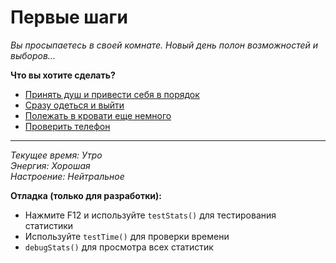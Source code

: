 # Первые шаги

*Вы просыпаетесь в своей комнате. Новый день полон возможностей и выборов...*

**Что вы хотите сделать?**

- [Принять душ и привести себя в порядок](set:hygiene=100&energy=-10&next=bathroom_location)
- [Сразу одеться и выйти](set:energy=-5&next=room)
- [Полежать в кровати еще немного](set:energy=+15&mood=+5&next=lazy_morning)
- [Проверить телефон](phone)

---

*Текущее время: Утро*  
*Энергия: Хорошая*  
*Настроение: Нейтральное*

**Отладка (только для разработки):**
- Нажмите F12 и используйте `testStats()` для тестирования статистики
- Используйте `testTime()` для проверки времени
- `debugStats()` для просмотра всех статистик 